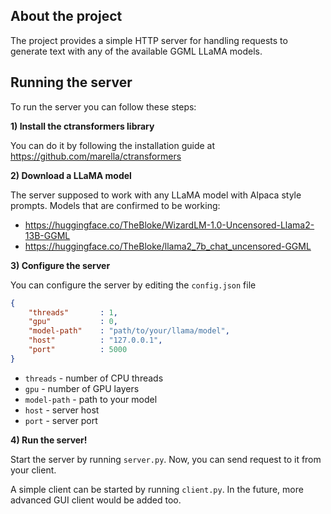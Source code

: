 ## About the project ##

The project provides a simple HTTP server for handling requests to generate text with any of the available GGML LLaMA models.

## Running the server ##

To run the server you can follow these steps:

**1) Install the ctransformers library**

You can do it by following the installation guide at https://github.com/marella/ctransformers

**2) Download a LLaMA model**

The server supposed to work with any LLaMA model with Alpaca style prompts.
Models that are confirmed to be working:
* https://huggingface.co/TheBloke/WizardLM-1.0-Uncensored-Llama2-13B-GGML
* https://huggingface.co/TheBloke/llama2_7b_chat_uncensored-GGML

**3) Configure the server**

You can configure the server by editing the `config.json` file

```json
{
    "threads"       : 1,
    "gpu"           : 0,
    "model-path"    : "path/to/your/llama/model",
    "host"          : "127.0.0.1",
    "port"          : 5000
}
```

* `threads` - number of CPU threads
* `gpu` - number of GPU layers
* `model-path` - path to your model
* `host` - server host
* `port` - server port

**4) Run the server!**

Start the server by running `server.py`. Now, you can send request to it from your client.

A simple client can be started by running `client.py`. In the future, more advanced GUI client would be added too.